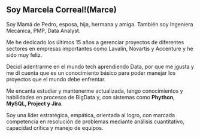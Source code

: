 ## Soy Marcela Correal!(Marce)

Soy Mamá de Pedro, esposa, hija, hermana y amiga.
También soy Ingeniera Mecánica, PMP, Data Analyst.

Me he dedicado los últimos 15 años a gerenciar proyectos de diferentes sectores en empresas importantes como Lavalin, Novartis y Accenture y he sido muy feliz.

Decidí adentrarme en el mundo tech aprendiendo Data, por que me jgusta y me dí cuenta que es un conocimiento básico para poder manejar los proyectos que el 
mundo debe enfrentar.

Me encanta estudiar y mantenerme actualizada, tengo conocimientos y habilidades en procesos de BigData y, con sistemas como **Phython, MySQL, Project y Jira**. 

Soy una líder estratégica, empática, orientada al logro, con marcada competencia en resolución de problemas mediante análisis cuantitativo, capacidad crítica y manejo de equipos.



